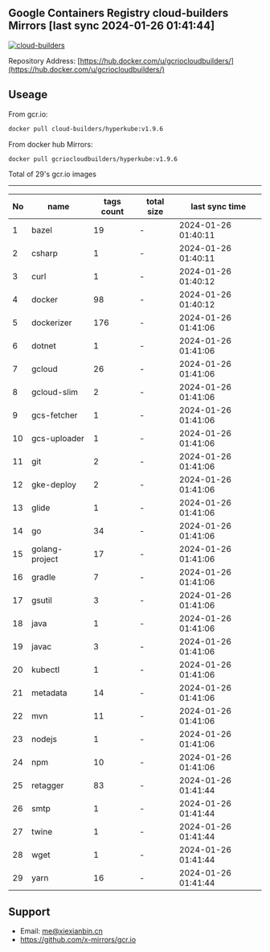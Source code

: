 Google Containers Registry cloud-builders Mirrors [last sync 2024-01-26 01:41:44]
-------

[![cloud-builders](https://github.com/x-mirrors/gcr.io/actions/workflows/gcr.io-cloud-builders.yml/badge.svg?branch=main)](https://github.com/x-mirrors/gcr.io/actions/workflows/gcr.io-cloud-builders.yml)

Repository Address: [https://hub.docker.com/u/gcriocloudbuilders/](https://hub.docker.com/u/gcriocloudbuilders/)

Useage
-------

From gcr.io:
```bash
docker pull cloud-builders/hyperkube:v1.9.6
```

From docker hub Mirrors:
```bash
docker pull gcriocloudbuilders/hyperkube:v1.9.6
```

Total of 29's gcr.io images

-------

| No  | name | tags count | total size | last sync time |
| --- | ----- | ---------- | ---------- | -------------- |
| 1 | bazel | 19 | - | 2024-01-26 01:40:11 |
| 2 | csharp | 1 | - | 2024-01-26 01:40:11 |
| 3 | curl | 1 | - | 2024-01-26 01:40:12 |
| 4 | docker | 98 | - | 2024-01-26 01:40:12 |
| 5 | dockerizer | 176 | - | 2024-01-26 01:41:06 |
| 6 | dotnet | 1 | - | 2024-01-26 01:41:06 |
| 7 | gcloud | 26 | - | 2024-01-26 01:41:06 |
| 8 | gcloud-slim | 2 | - | 2024-01-26 01:41:06 |
| 9 | gcs-fetcher | 1 | - | 2024-01-26 01:41:06 |
| 10 | gcs-uploader | 1 | - | 2024-01-26 01:41:06 |
| 11 | git | 2 | - | 2024-01-26 01:41:06 |
| 12 | gke-deploy | 2 | - | 2024-01-26 01:41:06 |
| 13 | glide | 1 | - | 2024-01-26 01:41:06 |
| 14 | go | 34 | - | 2024-01-26 01:41:06 |
| 15 | golang-project | 17 | - | 2024-01-26 01:41:06 |
| 16 | gradle | 7 | - | 2024-01-26 01:41:06 |
| 17 | gsutil | 3 | - | 2024-01-26 01:41:06 |
| 18 | java | 1 | - | 2024-01-26 01:41:06 |
| 19 | javac | 3 | - | 2024-01-26 01:41:06 |
| 20 | kubectl | 1 | - | 2024-01-26 01:41:06 |
| 21 | metadata | 14 | - | 2024-01-26 01:41:06 |
| 22 | mvn | 11 | - | 2024-01-26 01:41:06 |
| 23 | nodejs | 1 | - | 2024-01-26 01:41:06 |
| 24 | npm | 10 | - | 2024-01-26 01:41:06 |
| 25 | retagger | 83 | - | 2024-01-26 01:41:44 |
| 26 | smtp | 1 | - | 2024-01-26 01:41:44 |
| 27 | twine | 1 | - | 2024-01-26 01:41:44 |
| 28 | wget | 1 | - | 2024-01-26 01:41:44 |
| 29 | yarn | 16 | - | 2024-01-26 01:41:44 |

Support
-------

- Email: me@xiexianbin.cn
- https://github.com/x-mirrors/gcr.io